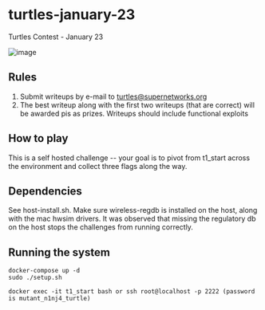 # turtles-january-23
Turtles Contest - January 23

![image](https://user-images.githubusercontent.com/37549748/213887535-f6399acf-991e-4fbc-9a9f-bb0312110145.png)

## Rules 
1. Submit writeups by e-mail to turtles@supernetworks.org
2. The best writeup along with the first two writeups (that are correct) will be awarded pis as prizes. Writeups should include functional exploits

## How to play

This is a self hosted challenge -- your goal is to pivot from t1_start across the environment and collect three flags along the way. 

## Dependencies
See host-install.sh. Make sure wireless-regdb is installed on the host, along with the mac hwsim drivers. It was observed that missing the regulatory db on the host stops the challenges from running correctly.

## Running the system
```
docker-compose up -d
sudo ./setup.sh

docker exec -it t1_start bash or ssh root@localhost -p 2222 (password is mutant_n1nj4_turtle)
```
